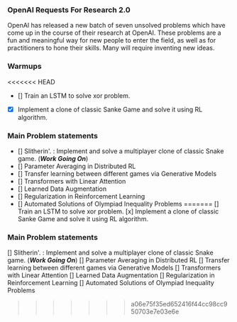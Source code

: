 ### OpenAI Requests For Research 2.0

OpenAI has released a new batch of seven unsolved problems which have come up in the course of their research at OpenAI. These problems are a fun and meaningful way for new people to enter the field, as well as for practitioners to hone their skills. Many will require inventing new ideas.

### Warmups

<<<<<<< HEAD
- [] Train an LSTM to solve xor problem.
- [x] Implement a clone of classic Sanke Game and solve it using RL algorithm.

### Main Problem statements

- [] Slitherin'. : Implement and solve a multiplayer clone of classic Snake game.  (***Work Going On***)
- [] Parameter Averaging in Distributed RL 
- [] Transfer learning between different games via Generative Models
- [] Transformers with Linear Attention
- [] Learned Data Augmentation
- [] Regularization in Reinforcement Learning
- [] Automated Solutions of Olympiad Inequality Problems
=======
[] Train an LSTM to solve xor problem.
[x] Implement a clone of classic Sanke Game and solve it using RL algorithm.

### Main Problem statements

[] Slitherin'. : Implement and solve a multiplayer clone of classic Snake game.  (***Work Going On***)
[] Parameter Averaging in Distributed RL 
[] Transfer learning between different games via Generative Models
[] Transformers with Linear Attention
[] Learned Data Augmentation
[] Regularization in Reinforcement Learning
[] Automated Solutions of Olympiad Inequality Problems
>>>>>>> a06e75f35ed652416f44cc98cc950703e7e03e6e
